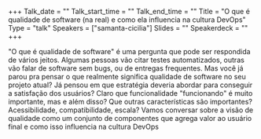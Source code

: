 +++
Talk_date = ""
Talk_start_time = ""
Talk_end_time = ""
Title = "O que é qualidade de software (na real) e como ela influencia na cultura DevOps"
Type = "talk"
Speakers = ["samanta-cicilia"]
Slides = ""
Speakerdeck = ""
+++

"O que é qualidade de software" é uma pergunta que pode ser respondida de vários jeitos. Algumas pessoas vão citar testes automatizados, outras vão falar de software sem bugs, ou de entregas frequentes. Mas você já parou pra pensar o que realmente significa qualidade de software no seu projeto atual? Já pensou em que estratégia deveria abordar para conseguir a satisfação dos usuários? Claro que funcionalidade "funcionando" é muito importante, mas e além disso? Que outras características são importantes? Acessibilidade, compatibilidade, escala? Vamos conversar sobre a visão de qualidade como um conjunto de componentes que agrega valor ao usuário final e como isso influencia na cultura DevOps
